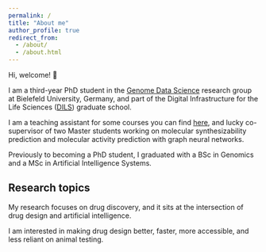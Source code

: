 ```yaml
---
permalink: /
title: "About me"
author_profile: true
redirect_from: 
  - /about/
  - /about.html
---
```


Hi, welcome! :stars:

I am a third-year PhD student in the [Genome Data Science](https://gds.techfak.uni-bielefeld.de) research group at Bielefeld University, Germany, and part of the Digital Infrastructure for the Life Sciences ([DILS](https://wiki-dils.techfak.uni-bielefeld.de)) graduate school.

I am a teaching assistant for some courses you can find [here](https://lunabaozi.github.io/lpianesi/teaching/), and lucky co-supervisor of two Master students working on molecular synthesizability prediction and molecular activity prediction with graph neural networks.

Previously to becoming a PhD student, I graduated with a BSc in Genomics and a MSc in Artificial Intelligence Systems.

## Research topics

My research focuses on drug discovery, and it sits at the intersection of drug design and artificial intelligence.

I am interested in making drug design better, faster, more accessible, and less reliant on animal testing.